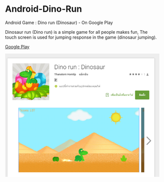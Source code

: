 # Android-Dino-Run
Android Game : Dino run (Dinosaur) - On Google Play

Dinosaur run (Dino run) is a simple game for all people makes fun,
The touch screen is used for jumping response in the game (dinosaur jumping).

[Google Play](https://play.google.com/store/apps/details?id=com.thanatorn.android.animal.runner)

![alt text](https://github.com/thanatornHO/Android-Dino-Run/blob/master/animal-runner-android/res/google_play.PNG "")
